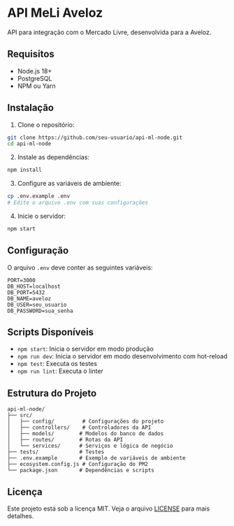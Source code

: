 # API MeLi Aveloz

API para integração com o Mercado Livre, desenvolvida para a Aveloz.

## Requisitos

- Node.js 18+
- PostgreSQL
- NPM ou Yarn

## Instalação

1. Clone o repositório:
```bash
git clone https://github.com/seu-usuario/api-ml-node.git
cd api-ml-node
```

2. Instale as dependências:
```bash
npm install
```

3. Configure as variáveis de ambiente:
```bash
cp .env.example .env
# Edite o arquivo .env com suas configurações
```

4. Inicie o servidor:
```bash
npm start
```

## Configuração

O arquivo `.env` deve conter as seguintes variáveis:

```
PORT=3000
DB_HOST=localhost
DB_PORT=5432
DB_NAME=aveloz
DB_USER=seu_usuario
DB_PASSWORD=sua_senha
```

## Scripts Disponíveis

- `npm start`: Inicia o servidor em modo produção
- `npm run dev`: Inicia o servidor em modo desenvolvimento com hot-reload
- `npm test`: Executa os testes
- `npm run lint`: Executa o linter

## Estrutura do Projeto

```
api-ml-node/
├── src/
│   ├── config/         # Configurações do projeto
│   ├── controllers/    # Controladores da API
│   ├── models/        # Modelos do banco de dados
│   ├── routes/        # Rotas da API
│   └── services/      # Serviços e lógica de negócio
├── tests/             # Testes
├── .env.example       # Exemplo de variáveis de ambiente
├── ecosystem.config.js # Configuração do PM2
└── package.json       # Dependências e scripts
```

## Licença

Este projeto está sob a licença MIT. Veja o arquivo [LICENSE](LICENSE) para mais detalhes. 